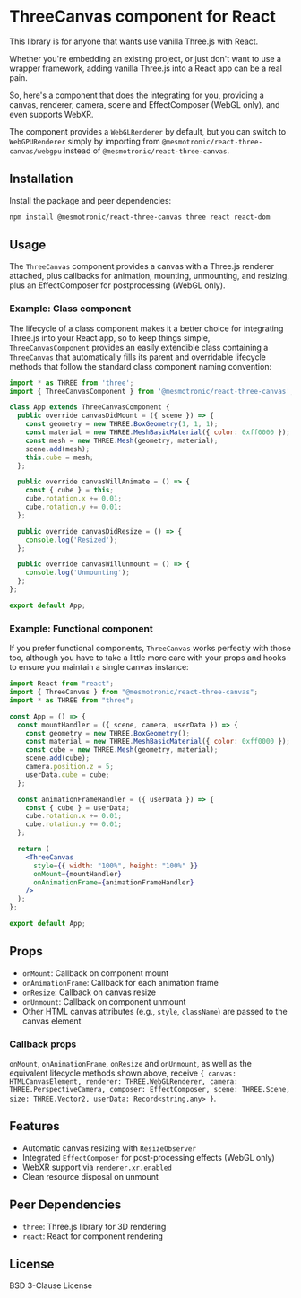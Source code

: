 # ThreeCanvas component for React

This library is for anyone that wants use vanilla Three.js with React.

Whether you're embedding an existing project, or just  don't want to use a wrapper framework, adding vanilla Three.js into a React app can be a real pain.

So, here's a component that does the integrating for you, providing a canvas, renderer, camera, scene and EffectComposer (WebGL only), and even supports WebXR.

The component provides a `WebGLRenderer` by default, but you can switch to `WebGPURenderer` simply by importing from `@mesmotronic/react-three-canvas/webgpu` instead of `@mesmotronic/react-three-canvas`.

## Installation

Install the package and peer dependencies:

```bash
npm install @mesmotronic/react-three-canvas three react react-dom
```

## Usage

The `ThreeCanvas` component provides a canvas with a Three.js renderer attached, plus callbacks for animation, mounting, unmounting, and resizing, plus an EffectComposer for postprocessing (WebGL only).

### Example: Class component

The lifecycle of a class component makes it a better choice for integrating Three.js into your React app, so to keep things simple, `ThreeCanvasComponent` provides an easily extendible class containing a `ThreeCanvas` that automatically fills its parent and overridable lifecycle methods that follow the standard class component naming convention:

```jsx
import * as THREE from 'three';
import { ThreeCanvasComponent } from '@mesmotronic/react-three-canvas';

class App extends ThreeCanvasComponent {
  public override canvasDidMount = ({ scene }) => {
    const geometry = new THREE.BoxGeometry(1, 1, 1);
    const material = new THREE.MeshBasicMaterial({ color: 0xff0000 });
    const mesh = new THREE.Mesh(geometry, material);
    scene.add(mesh);
    this.cube = mesh;
  };

  public override canvasWillAnimate = () => {
    const { cube } = this;
    cube.rotation.x += 0.01;
    cube.rotation.y += 0.01;
  };

  public override canvasDidResize = () => {
    console.log('Resized');
  };

  public override canvasWillUnmount = () => {
    console.log('Unmounting');
  };
};

export default App;
```

### Example: Functional component

If you prefer functional components, `ThreeCanvas` works perfectly with those too, although you have to take a little more care with your props and hooks to ensure you maintain a single canvas instance:

```jsx
import React from "react";
import { ThreeCanvas } from "@mesmotronic/react-three-canvas";
import * as THREE from "three";

const App = () => {
  const mountHandler = ({ scene, camera, userData }) => {
    const geometry = new THREE.BoxGeometry();
    const material = new THREE.MeshBasicMaterial({ color: 0xff0000 });
    const cube = new THREE.Mesh(geometry, material);
    scene.add(cube);
    camera.position.z = 5;
    userData.cube = cube;
  };

  const animationFrameHandler = ({ userData }) => {
    const { cube } = userData;
    cube.rotation.x += 0.01;
    cube.rotation.y += 0.01;
  };

  return (
    <ThreeCanvas
      style={{ width: "100%", height: "100%" }}
      onMount={mountHandler}
      onAnimationFrame={animationFrameHandler}
    />
  );
};

export default App;
```

## Props

- `onMount`: Callback on component mount
- `onAnimationFrame`: Callback for each animation frame
- `onResize`: Callback on canvas resize
- `onUnmount`: Callback on component unmount
- Other HTML canvas attributes (e.g., `style`, `className`) are passed to the canvas element

### Callback props

`onMount`, `onAnimationFrame`, `onResize` and `onUnmount`, as well as the equivalent lifecycle methods shown above, receive `{ canvas: HTMLCanvasElement, renderer: THREE.WebGLRenderer, camera: THREE.PerspectiveCamera, composer: EffectComposer, scene: THREE.Scene, size: THREE.Vector2, userData: Record<string,any> }`.

## Features

- Automatic canvas resizing with `ResizeObserver`
- Integrated `EffectComposer` for post-processing effects (WebGL only)
- WebXR support via `renderer.xr.enabled`
- Clean resource disposal on unmount

## Peer Dependencies

- `three`: Three.js library for 3D rendering
- `react`: React for component rendering

## License

BSD 3-Clause License
